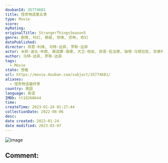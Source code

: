 ```yaml
---
doubanId: 35774681
title: 怪奇物语第五季
type: Movie
score: 
myRating: 
originalTitle: StrangerThingsSeason5
genre: 剧情, 科幻, 悬疑, 惊悚, 恐怖, 奇幻
datePublished: 
director: 肖恩·利维, 马特·达菲, 罗斯·达菲
actor: 米莉·波比·布朗, 薇诺娜·瑞德, 大卫·哈伯, 菲恩·伍法德, 伽塔·马塔拉佐, 凯莱布·麦克劳克林, 诺亚·施纳普, 萨迪·辛克, 娜塔莉·戴尔, 查理·希顿, 乔·基瑞, 玛雅·霍克, 布伦特·吉尔曼, 普莉雅·弗格森, 保罗·雷瑟, 爱德华多·弗兰科, 谢尔曼·奥古斯图斯, 汤姆·弗拉席亚, 艾米贝丝·麦克纳尔蒂
author: 马特·达菲, 罗斯·达菲
tags:
  - Movie
state: 想看
url: https://movie.douban.com/subject/35774681/
aliases:
  - 怪奇物语最终季
country: 美国
language: 英语
IMDb: tt18268644
time: 
createTime: 2023-01-24 01:27:44
collectionDate: 2022-08-06
desc: 
date created: 2023-01-24
date modified: 2023-03-07
---
```


![image](p2882212617.jpg)

Comment:
---
